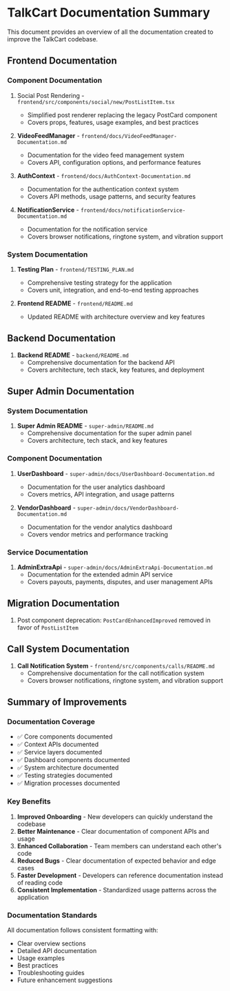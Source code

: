 # TalkCart Documentation Summary

This document provides an overview of all the documentation created to improve the TalkCart codebase.

## Frontend Documentation

### Component Documentation
1. Social Post Rendering - `frontend/src/components/social/new/PostListItem.tsx`
   - Simplified post renderer replacing the legacy PostCard component
   - Covers props, features, usage examples, and best practices

2. **VideoFeedManager** - `frontend/docs/VideoFeedManager-Documentation.md`
   - Documentation for the video feed management system
   - Covers API, configuration options, and performance features

3. **AuthContext** - `frontend/docs/AuthContext-Documentation.md`
   - Documentation for the authentication context system
   - Covers API methods, usage patterns, and security features

4. **NotificationService** - `frontend/docs/notificationService-Documentation.md`
   - Documentation for the notification service
   - Covers browser notifications, ringtone system, and vibration support

### System Documentation
1. **Testing Plan** - `frontend/TESTING_PLAN.md`
   - Comprehensive testing strategy for the application
   - Covers unit, integration, and end-to-end testing approaches

2. **Frontend README** - `frontend/README.md`
   - Updated README with architecture overview and key features

## Backend Documentation

1. **Backend README** - `backend/README.md`
   - Comprehensive documentation for the backend API
   - Covers architecture, tech stack, key features, and deployment

## Super Admin Documentation

### System Documentation
1. **Super Admin README** - `super-admin/README.md`
   - Comprehensive documentation for the super admin panel
   - Covers architecture, tech stack, and key features

### Component Documentation
1. **UserDashboard** - `super-admin/docs/UserDashboard-Documentation.md`
   - Documentation for the user analytics dashboard
   - Covers metrics, API integration, and usage patterns

2. **VendorDashboard** - `super-admin/docs/VendorDashboard-Documentation.md`
   - Documentation for the vendor analytics dashboard
   - Covers vendor metrics and performance tracking

### Service Documentation
1. **AdminExtraApi** - `super-admin/docs/AdminExtraApi-Documentation.md`
   - Documentation for the extended admin API service
   - Covers payouts, payments, disputes, and user management APIs

## Migration Documentation

1. Post component deprecation: `PostCardEnhancedImproved` removed in favor of `PostListItem`

## Call System Documentation

1. **Call Notification System** - `frontend/src/components/calls/README.md`
   - Comprehensive documentation for the call notification system
   - Covers browser notifications, ringtone system, and vibration support

## Summary of Improvements

### Documentation Coverage
- ✅ Core components documented
- ✅ Context APIs documented
- ✅ Service layers documented
- ✅ Dashboard components documented
- ✅ System architecture documented
- ✅ Testing strategies documented
- ✅ Migration processes documented

### Key Benefits
1. **Improved Onboarding** - New developers can quickly understand the codebase
2. **Better Maintenance** - Clear documentation of component APIs and usage
3. **Enhanced Collaboration** - Team members can understand each other's code
4. **Reduced Bugs** - Clear documentation of expected behavior and edge cases
5. **Faster Development** - Developers can reference documentation instead of reading code
6. **Consistent Implementation** - Standardized usage patterns across the application

### Documentation Standards
All documentation follows consistent formatting with:
- Clear overview sections
- Detailed API documentation
- Usage examples
- Best practices
- Troubleshooting guides
- Future enhancement suggestions